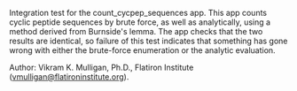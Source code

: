 Integration test for the count\_cycpep\_sequences app.  This app counts cyclic peptide sequences by brute force, as well as analytically, using
a method derived from Burnside's lemma.  The app checks that the two results are identical, so failure of this test indicates that something
has gone wrong with either the brute-force enumeration or the analytic evaluation.

Author: Vikram K. Mulligan, Ph.D., Flatiron Institute (vmulligan@flatironinstitute.org).

